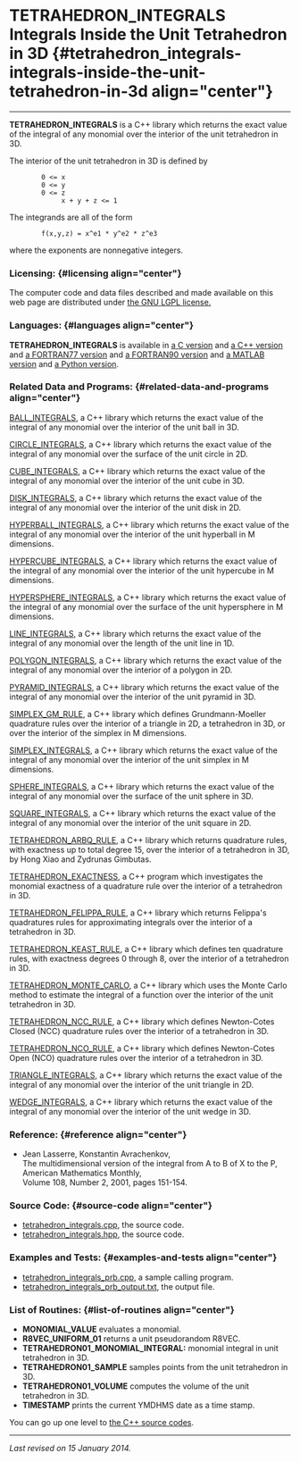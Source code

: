 TETRAHEDRON\_INTEGRALS\
Integrals Inside the Unit Tetrahedron in 3D {#tetrahedron_integrals-integrals-inside-the-unit-tetrahedron-in-3d align="center"}
===========================================

------------------------------------------------------------------------

**TETRAHEDRON\_INTEGRALS** is a C++ library which returns the exact
value of the integral of any monomial over the interior of the unit
tetrahedron in 3D.

The interior of the unit tetrahedron in 3D is defined by

            0 <= x
            0 <= y
            0 <= z
                 x + y + z <= 1
          

The integrands are all of the form

            f(x,y,z) = x^e1 * y^e2 * z^e3
          

where the exponents are nonnegative integers.

### Licensing: {#licensing align="center"}

The computer code and data files described and made available on this
web page are distributed under [the GNU LGPL
license.](../../txt/gnu_lgpl.txt)

### Languages: {#languages align="center"}

**TETRAHEDRON\_INTEGRALS** is available in [a C
version](../../c_src/tetrahedron_integrals/tetrahedron_integrals.html)
and [a C++
version](../../cpp_src/tetrahedron_integrals/tetrahedron_integrals.html)
and [a FORTRAN77
version](../../f77_src/tetrahedron_integrals/tetrahedron_integrals.html)
and [a FORTRAN90
version](../../f_src/tetrahedron_integrals/tetrahedron_integrals.html)
and [a MATLAB
version](../../m_src/tetrahedron_integrals/tetrahedron_integrals.html)
and [a Python
version](../../py_src/tetrahedron_integrals/tetrahedron_integrals.html).

### Related Data and Programs: {#related-data-and-programs align="center"}

[BALL\_INTEGRALS](../../cpp_src/ball_integrals/ball_integrals.html), a
C++ library which returns the exact value of the integral of any
monomial over the interior of the unit ball in 3D.

[CIRCLE\_INTEGRALS](../../cpp_src/circle_integrals/circle_integrals.html),
a C++ library which returns the exact value of the integral of any
monomial over the surface of the unit circle in 2D.

[CUBE\_INTEGRALS](../../cpp_src/cube_integrals/cube_integrals.html), a
C++ library which returns the exact value of the integral of any
monomial over the interior of the unit cube in 3D.

[DISK\_INTEGRALS](../../cpp_src/disk_integrals/disk_integrals.html), a
C++ library which returns the exact value of the integral of any
monomial over the interior of the unit disk in 2D.

[HYPERBALL\_INTEGRALS](../../cpp_src/hyperball_integrals/hyperball_integrals.html),
a C++ library which returns the exact value of the integral of any
monomial over the interior of the unit hyperball in M dimensions.

[HYPERCUBE\_INTEGRALS](../../cpp_src/hypercube_integrals/hypercube_integrals.html),
a C++ library which returns the exact value of the integral of any
monomial over the interior of the unit hypercube in M dimensions.

[HYPERSPHERE\_INTEGRALS](../../cpp_src/hypersphere_integrals/hypersphere_integrals.html),
a C++ library which returns the exact value of the integral of any
monomial over the surface of the unit hypersphere in M dimensions.

[LINE\_INTEGRALS](../../cpp_src/line_integrals/line_integrals.html), a
C++ library which returns the exact value of the integral of any
monomial over the length of the unit line in 1D.

[POLYGON\_INTEGRALS](../../cpp_src/polygon_integrals/polygon_integrals.html),
a C++ library which returns the exact value of the integral of any
monomial over the interior of a polygon in 2D.

[PYRAMID\_INTEGRALS](../../cpp_src/pyramid_integrals/pyramid_integrals.html),
a C++ library which returns the exact value of the integral of any
monomial over the interior of the unit pyramid in 3D.

[SIMPLEX\_GM\_RULE](../../cpp_src/simplex_gm_rule/simplex_gm_rule.html),
a C++ library which defines Grundmann-Moeller quadrature rules over the
interior of a triangle in 2D, a tetrahedron in 3D, or over the interior
of the simplex in M dimensions.

[SIMPLEX\_INTEGRALS](../../cpp_src/simplex_integrals/simplex_integrals.html),
a C++ library which returns the exact value of the integral of any
monomial over the interior of the unit simplex in M dimensions.

[SPHERE\_INTEGRALS](../../cpp_src/sphere_integrals/sphere_integrals.html),
a C++ library which returns the exact value of the integral of any
monomial over the surface of the unit sphere in 3D.

[SQUARE\_INTEGRALS](../../cpp_src/square_integrals/square_integrals.html),
a C++ library which returns the exact value of the integral of any
monomial over the interior of the unit square in 2D.

[TETRAHEDRON\_ARBQ\_RULE](../../cpp_src/tetrahedron_arbq_rule/tetrahedron_arbq_rule.html),
a C++ library which returns quadrature rules, with exactness up to total
degree 15, over the interior of a tetrahedron in 3D, by Hong Xiao and
Zydrunas Gimbutas.

[TETRAHEDRON\_EXACTNESS](../../cpp_src/tetrahedron_exactness/tetrahedron_exactness.html),
a C++ program which investigates the monomial exactness of a quadrature
rule over the interior of a tetrahedron in 3D.

[TETRAHEDRON\_FELIPPA\_RULE](../../cpp_src/tetrahedron_felippa_rule/tetrahedron_felippa_rule.html),
a C++ library which returns Felippa's quadratures rules for
approximating integrals over the interior of a tetrahedron in 3D.

[TETRAHEDRON\_KEAST\_RULE](../../cpp_src/tetrahedron_keast_rule/tetrahedron_keast_rule.html),
a C++ library which defines ten quadrature rules, with exactness degrees
0 through 8, over the interior of a tetrahedron in 3D.

[TETRAHEDRON\_MONTE\_CARLO](../../cpp_src/tetrahedron_monte_carlo/tetrahedron_monte_carlo.html),
a C++ library which uses the Monte Carlo method to estimate the integral
of a function over the interior of the unit tetrahedron in 3D.

[TETRAHEDRON\_NCC\_RULE](../../cpp_src/tetrahedron_ncc_rule/tetrahedron_ncc_rule.html),
a C++ library which defines Newton-Cotes Closed (NCC) quadrature rules
over the interior of a tetrahedron in 3D.

[TETRAHEDRON\_NCO\_RULE](../../cpp_src/tetrahedron_nco_rule/tetrahedron_nco_rule.html),
a C++ library which defines Newton-Cotes Open (NCO) quadrature rules
over the interior of a tetrahedron in 3D.

[TRIANGLE\_INTEGRALS](../../cpp_src/triangle_integrals/triangle_integrals.html),
a C++ library which returns the exact value of the integral of any
monomial over the interior of the unit triangle in 2D.

[WEDGE\_INTEGRALS](../../cpp_src/wedge_integrals/wedge_integrals.html),
a C++ library which returns the exact value of the integral of any
monomial over the interior of the unit wedge in 3D.

### Reference: {#reference align="center"}

-   Jean Lasserre, Konstantin Avrachenkov,\
    The multidimensional version of the integral from A to B of X to the
    P,\
    American Mathematics Monthly,\
    Volume 108, Number 2, 2001, pages 151-154.

### Source Code: {#source-code align="center"}

-   [tetrahedron\_integrals.cpp](tetrahedron_integrals.cpp), the source
    code.
-   [tetrahedron\_integrals.hpp](tetrahedron_integrals.hpp), the source
    code.

### Examples and Tests: {#examples-and-tests align="center"}

-   [tetrahedron\_integrals\_prb.cpp](tetrahedron_integrals_prb.cpp), a
    sample calling program.
-   [tetrahedron\_integrals\_prb\_output.txt](tetrahedron_integrals_prb_output.txt),
    the output file.

### List of Routines: {#list-of-routines align="center"}

-   **MONOMIAL\_VALUE** evaluates a monomial.
-   **R8VEC\_UNIFORM\_01** returns a unit pseudorandom R8VEC.
-   **TETRAHEDRON01\_MONOMIAL\_INTEGRAL:** monomial integral in unit
    tetrahedron in 3D.
-   **TETRAHEDRON01\_SAMPLE** samples points from the unit tetrahedron
    in 3D.
-   **TETRAHEDRON01\_VOLUME** computes the volume of the unit
    tetrahedron in 3D.
-   **TIMESTAMP** prints the current YMDHMS date as a time stamp.

You can go up one level to [the C++ source codes](../cpp_src.html).

------------------------------------------------------------------------

*Last revised on 15 January 2014.*
